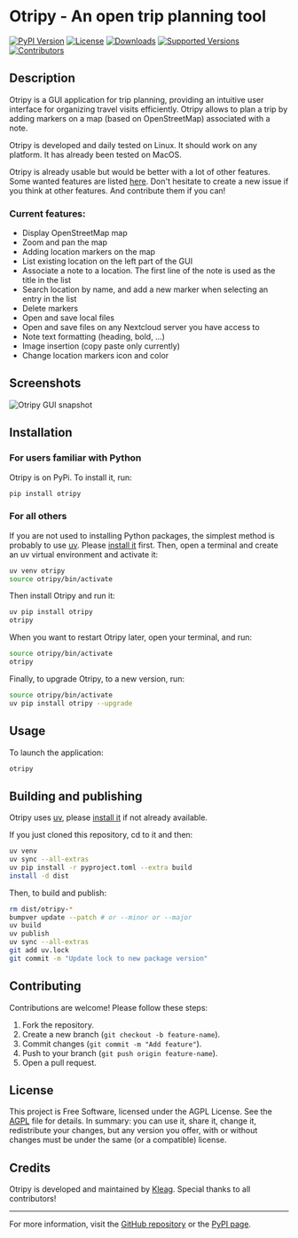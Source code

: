 # Otripy - An open trip planning tool


[![PyPI Version](https://img.shields.io/pypi/v/otripy)](https://pypi.org/project/otripy)
[![License](https://img.shields.io/pypi/l/otripy)](https://github.com/kleag/otripy/blob/main/AGPL.md)
[![Downloads](https://static.pepy.tech/badge/otripy/month)](https://pepy.tech/project/otripy)
[![Supported Versions](https://img.shields.io/pypi/pyversions/otripy)](https://pypi.org/project/otripy)
[![Contributors](https://img.shields.io/github/contributors/kleag/otripy)](https://github.com/kleag/otripy/graphs/contributors)

<!--
![Python Versions](https://img.shields.io/pypi/pyversions/otripy)
![Build Status](https://img.shields.io/github/actions/workflow/status/kleag/otripy/ci.yml)
-->

## Description

Otripy is a GUI application for trip planning, providing an intuitive user interface for organizing travel visits efficiently. Otripy allows to plan a trip by adding markers on a map (based on OpenStreetMap) associated with a note.

Otripy is developed and daily tested on Linux. It should work on any platform. It has already been tested on MacOS.

Otripy is already usable but would be better with a lot of other features. Some wanted features are listed [here](https://github.com/kleag/otripy/issues). Don't hesitate to create a new issue if you think at other features. And contribute them if you can!

### Current features:

* Display OpenStreetMap map
* Zoom and pan the map
* Adding location markers on the map
* List existing location on the left part of the GUI
* Associate a note to a location. The first line of the note is used as the title in the list
* Search location by name, and add a new marker when selecting an entry in the list
* Delete markers
* Open and save local files
* Open and save files on any Nextcloud server you have access to
* Note text formatting (heading, bold, …)
* Image insertion (copy paste only currently)
* Change location markers icon and color

## Screenshots

![Otripy GUI snapshot](https://github.com/kleag/otripy/blob/main/pics/otripy-snapshot.png "Otripy GUI")

## Installation

### For users familiar with Python

Otripy is on PyPi. To install it, run:

```sh
pip install otripy
```

### For all others

If you are not used to installing Python packages, the simplest method is probably to use [uv](https://docs.astral.sh/uv/). Please [install it](https://docs.astral.sh/uv/getting-started/installation/) first. Then, open a terminal and create an uv virtual environment and activate it:


```sh
uv venv otripy
source otripy/bin/activate
```

Then install Otripy and run it:

```sh
uv pip install otripy
otripy
```

When you want to restart Otripy later, open your terminal, and run:

```sh
source otripy/bin/activate
otripy
```

Finally, to upgrade Otripy, to a new version, run:

```sh
source otripy/bin/activate
uv pip install otripy --upgrade
```

## Usage

To launch the application:
```bash
otripy
```

## Building and publishing

Otripy uses [uv](https://docs.astral.sh/uv/), please [install it](https://docs.astral.sh/uv/getting-started/installation/) if not already available.

If you just cloned this repository, cd to it and then:

```sh
uv venv
uv sync --all-extras
uv pip install -r pyproject.toml --extra build
install -d dist
```

Then, to build and publish:

```sh
rm dist/otripy-*
bumpver update --patch # or --minor or --major
uv build
uv publish
uv sync --all-extras
git add uv.lock
git commit -m "Update lock to new package version"
```


## Contributing

Contributions are welcome! Please follow these steps:
1. Fork the repository.
2. Create a new branch (`git checkout -b feature-name`).
3. Commit changes (`git commit -m "Add feature"`).
4. Push to your branch (`git push origin feature-name`).
5. Open a pull request.

## License
This project is Free Software, licensed under the AGPL License. See the [AGPL](https://github.com/kleag/otripy/blob/main/AGPL.md) file for details. In summary: you can use it, share it, change it, redistribute your changes, but any version you offer, with or without changes must be under the same (or a compatible) license.

## Credits
Otripy is developed and maintained by [Kleag](https://github.com/kleag). Special thanks to all contributors!

---

For more information, visit the [GitHub repository](https://github.com/kleag/otripy) or the [PyPI page](https://pypi.org/project/otripy/).

